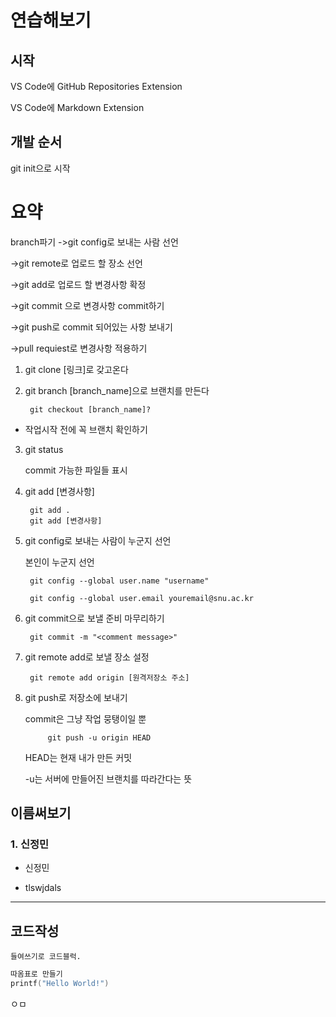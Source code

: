 # 연습해보기


## 시작
VS Code에 GitHub Repositories Extension 


VS Code에 Markdown Extension
## 개발 순서
git init으로 시작

# 요약
branch파기
->git config로 보내는 사람 선언

->git remote로 업로드 할 장소 선언

->git add로 업로드 할 변경사항 확정

 ->git commit 으로 변경사항 
 commit하기

 ->git push로 commit 되어있는 사항 보내기
 
 ->pull requiest로 변경사항 적용하기

1. git clone [링크]로 갖고온다
2. git branch [branch_name]으로 브랜치를 만든다

        git checkout [branch_name]?


+ 작업시작 전에 꼭 브랜치 확인하기
3. git status

    commit 가능한 파일들 표시

4. git add [변경사항]
    
        git add .
        git add [변경사항]
    
5. git config로 보내는 사람이 누군지 선언

    본인이 누군지 선언

        git config --global user.name "username"

        git config --global user.email youremail@snu.ac.kr
6. git commit으로 보낼 준비 마무리하기

        git commit -m "<comment message>"


7. git remote add로 보낼 장소 설정

        git remote add origin [원격저장소 주소]

8. git push로 저장소에 보내기
    
    commit은 그냥 작업 뭉탱이일 뿐

            git push -u origin HEAD

    HEAD는 현재 내가 만든 커밋

    -u는 서버에 만들어진 브랜치를 따라간다는 뜻


## 이름써보기
### 1. 신정민
+ 신정민

  
+ tlswjdals

-------------
## 코드작성
    들여쓰기로 코드블럭.
``` C
따옴표로 만들기
printf("Hello World!")
``` 
ㅇㅁ
